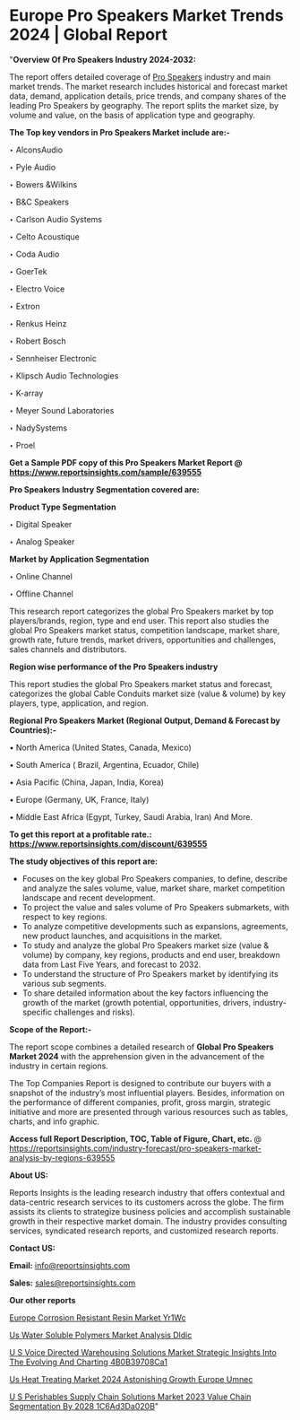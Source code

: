 # Europe Pro Speakers Market Trends 2024 | Global Report

"<strong>Overview Of Pro Speakers Industry 2024-2032:</strong>

The report offers detailed coverage of <a href=https://www.reportsinsights.com/sample/639555>Pro Speakers</a> industry and main market trends. The market research includes historical and forecast market data, demand, application details, price trends, and company shares of the leading Pro Speakers by geography. The report splits the market size, by volume and value, on the basis of application type and geography.

<strong>The Top key vendors in Pro Speakers Market include are:- </strong>

‣ AlconsAudio

‣ Pyle Audio

‣ Bowers &Wilkins

‣ B&C Speakers

‣ Carlson Audio Systems

‣ Celto Acoustique

‣ Coda Audio

‣ GoerTek

‣ Electro Voice

‣ Extron

‣ Renkus Heinz

‣ Robert Bosch

‣ Sennheiser Electronic

‣ Klipsch Audio Technologies

‣ K-array

‣ Meyer Sound Laboratories

‣ NadySystems

‣ Proel

<strong>Get a Sample PDF copy of this Pro Speakers Market Report </strong><strong>@ <a href=https://www.reportsinsights.com/sample/639555 style=color:#0000ff;>https://www.reportsinsights.com/sample/639555</a> </strong>

<strong>Pro Speakers Industry Segmentation covered are:</strong>

<strong>Product Type Segmentation</strong>

‣ Digital Speaker

‣ Analog Speaker

<strong>Market by Application Segmentation</strong>

‣ Online Channel

‣ Offline Channel

This research report categorizes the global Pro Speakers market by top players/brands, region, type and end user. This report also studies the global Pro Speakers market status, competition landscape, market share, growth rate, future trends, market drivers, opportunities and challenges, sales channels and distributors.

<strong>Region wise performance of the Pro Speakers industry</strong><strong> </strong>

This report studies the global Pro Speakers market status and forecast, categorizes the global Cable Conduits market size (value &amp; volume) by key players, type, application, and region. 

<strong>Regional Pro Speakers Market (Regional Output, Demand &amp; Forecast by Countries):-</strong>

• North America (United States, Canada, Mexico)

• South America ( Brazil, Argentina, Ecuador, Chile)

• Asia Pacific (China, Japan, India, Korea)

• Europe (Germany, UK, France, Italy)

• Middle East Africa (Egypt, Turkey, Saudi Arabia, Iran) And More.

<strong>To get this report at a profitable rate.: <a href=https://www.reportsinsights.com/discount/639555 style=color:#0000ff;>https://www.reportsinsights.com/discount/639555</a></strong>

<strong>The study objectives of this report are:</strong>
<ul>
  <li>Focuses on the key global Pro Speakers companies, to define, describe and analyze the sales volume, value, market share, market competition landscape and recent development.</li>
  <li>To project the value and sales volume of Pro Speakers submarkets, with respect to key regions.</li>
  <li>To analyze competitive developments such as expansions, agreements, new product launches, and acquisitions in the market.</li>
  <li>To study and analyze the global Pro Speakers market size (value &amp; volume) by company, key regions, products and end user, breakdown data from Last Five Years, and forecast to 2032.</li>
  <li>To understand the structure of Pro Speakers market by identifying its various sub segments.</li>
  <li>To share detailed information about the key factors influencing the growth of the market (growth potential, opportunities, drivers, industry-specific challenges and risks).</li>
</ul>
<strong>Scope of the Report:-</strong><strong> </strong>

The report scope combines a detailed research of <strong>Global Pro Speakers Market 2024 </strong>with the apprehension given in the advancement of the industry in certain regions.

The Top Companies Report is designed to contribute our buyers with a snapshot of the industry’s most influential players. Besides, information on the performance of different companies, profit, gross margin, strategic initiative and more are presented through various resources such as tables, charts, and info graphic.

<strong>Access full Report Description, TOC, Table of Figure, Chart, etc. </strong>@   <a href=https://reportsinsights.com/industry-forecast/pro-speakers-market-analysis-by-regions-639555 style=color:#0000ff;>https://reportsinsights.com/industry-forecast/pro-speakers-market-analysis-by-regions-639555</a>

<strong>About US:</strong>

Reports Insights is the leading research industry that offers contextual and data-centric research services to its customers across the globe. The firm assists its clients to strategize business policies and accomplish sustainable growth in their respective market domain. The industry provides consulting services, syndicated research reports, and customized research reports.

<strong>Contact US:</strong>

<p class=""""><b>Email:</b> <a href=mailto:info@reportsinsights.com>info@reportsinsights.com</a></p>
<p class=""""><b>Sales:</b> <a href=mailto:sales@reportsinsights.com>sales@reportsinsights.com</a></p>

<strong>Our other reports</strong>

<a href=https://www.linkedin.com/pulse/europe-corrosion-resistant-resin-market-yr1wc/>Europe Corrosion Resistant Resin Market Yr1Wc</a>

<a href=https://www.linkedin.com/pulse/us-water-soluble-polymers-market-analysis-dldic/>Us Water Soluble Polymers Market Analysis Dldic</a>

<a href=https://medium.com/@patelamau/u-s-voice-directed-warehousing-solutions-market-strategic-insights-into-the-evolving-and-charting-4b0b39708ca1>U S Voice Directed Warehousing Solutions Market Strategic Insights Into The Evolving And Charting 4B0B39708Ca1</a>

<a href=https://www.linkedin.com/pulse/us-heat-treating-market-2024-astonishing-growth-europe-umnec/>Us Heat Treating Market 2024 Astonishing Growth Europe Umnec</a>

<a href=https://medium.com/@d7298290/u-s-perishables-supply-chain-solutions-market-2023-value-chain-segmentation-by-2028-1c6ad3da020b>U S Perishables Supply Chain Solutions Market 2023 Value Chain Segmentation By 2028 1C6Ad3Da020B</a>"
